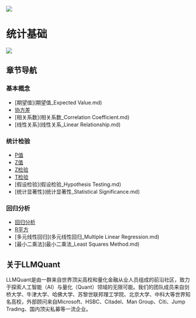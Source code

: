 ![](https://fastly.jsdelivr.net/gh/bucketio/img11@main/2024/10/21/1729466068183-23134fce-3131-4262-b18c-f378d71af4f6.gif)
# 统计基础
![](https://fastly.jsdelivr.net/gh/bucketio/img9@main/2024/10/20/1729465031968-b3c8959e-1d37-4b8a-91b1-b0b0dfe25143.png)
## 章节导航

### 基本概念

- [期望值](期望值_Expected Value.md)
- [协方差](协方差_Covariance.md)
- [相关系数](相关系数_Correlation Coefficient.md)
- [线性关系](线性关系_Linear Relationship.md)

### 统计检验

- [P值](../prob/P值_P-Value.md)
- [Z值](../prob/Z值_Z-Score.md)
- [Z检验](../prob/Z检验_Z-Test.md)
- [T检验](../prob/T检验_T-Test.md)
- [假设检验](假设检验_Hypothesis Testing.md)
- [统计显著性](统计显著性_Statistical Significance.md)

### 回归分析

- [回归分析](回归分析_Regression.md)
- [R平方](R平方_R-Squared.md)
- [多元线性回归](多元线性回归_Multiple Linear Regression.md)
- [最小二乘法](最小二乘法_Least Squares Method.md)
## 关于LLMQuant
LLMQuant是由一群来自世界顶尖高校和量化金融从业人员组成的前沿社区，致力于探索人工智能（AI）与量化（Quant）领域的无限可能。我们的团队成员来自剑桥大学、牛津大学、哈佛大学、苏黎世联邦理工学院、北京大学、中科大等世界知名高校，外部顾问来自Microsoft、HSBC、Citadel、Man Group、Citi、Jump Trading、国内顶尖私募等一流企业。